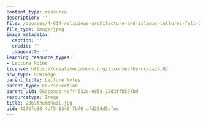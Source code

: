 ```yaml
---
content_type: resource
description: ''
file: /courses/4-614-religious-architecture-and-islamic-cultures-fall-2002/42f6fe304df513407bf0afd238d5dfec_2069thumbnail.jpg
file_type: image/jpeg
image_metadata:
  caption: ''
  credit: ''
  image-alt: ''
learning_resource_types:
- Lecture Notes
license: https://creativecommons.org/licenses/by-nc-sa/4.0/
ocw_type: OCWImage
parent_title: Lecture Notes
parent_type: CourseSection
parent_uid: 68abeaab-4eff-532c-e858-18d3ffb567bd
resourcetype: Image
title: 2069thumbnail.jpg
uid: 42f6fe30-4df5-1340-7bf0-afd238d5dfec
---
```

